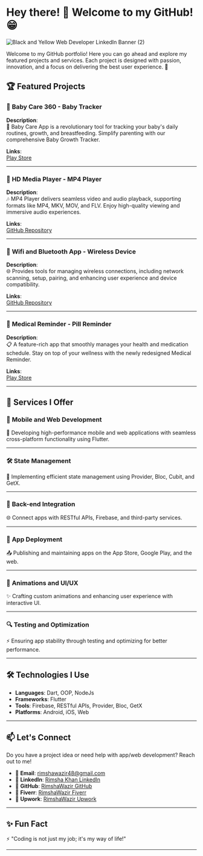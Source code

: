 # Hey there! 👋 Welcome to my GitHub! 😁

![Black and Yellow Web Developer LinkedIn Banner (2)](https://github.com/user-attachments/assets/68dadc37-a01b-4db9-8ee9-55c66efea1e6)


Welcome to my GitHub portfolio! Here you can go ahead and explore my featured projects and services. Each project is designed with passion, innovation, and a focus on delivering the best user experience. 🚀


## 🏆 Featured Projects

### 👶 **Baby Care 360 - Baby Tracker**  
**Description**:  
📱 Baby Care App is a revolutionary tool for tracking your baby's daily routines, growth, and breastfeeding. Simplify parenting with our comprehensive Baby Growth Tracker.

**Links**:  
[Play Store](https://play.google.com/store/apps/details?id=com.haztech.baby_care)

---

### 🎥 **HD Media Player - MP4 Player**  
**Description**:  
🎶 MP4 Player delivers seamless video and audio playback, supporting formats like MP4, MKV, MOV, and FLV. Enjoy high-quality viewing and immersive audio experiences.

**Links**:  
[GitHub Repository](https://github.com/RimshaWazir/Hd-Media-Player/)

---

### 📡 **Wifi and Bluetooth App - Wireless Device**  
**Description**:  
🌐 Provides tools for managing wireless connections, including network scanning, setup, pairing, and enhancing user experience and device compatibility.

**Links**:  
[GitHub Repository](https://github.com/RimshaWazir/Blutooth_and_Wifi_App/tree/master)

---

### 💊 **Medical Reminder - Pill Reminder**  
**Description**:  
📋 A feature-rich app that smoothly manages your health and medication schedule. Stay on top of your wellness with the newly redesigned Medical Reminder.

**Links**:  
[Play Store](https://play.google.com/store/apps/details?id=com.haztech.medica_reminder.medica_reminder)

---

## 💼 Services I Offer

### 📱 **Mobile and Web Development**  
🌟 Developing high-performance mobile and web applications with seamless cross-platform functionality using Flutter.

---

### 🛠️ **State Management**  
🔧 Implementing efficient state management using Provider, Bloc, Cubit, and GetX.

---

### 🔗 **Back-end Integration**  
🌐 Connect apps with RESTful APIs, Firebase, and third-party services.

---

### 🚀 **App Deployment**  
📤 Publishing and maintaining apps on the App Store, Google Play, and the web.

---

### 🎨 **Animations and UI/UX**  
✨ Crafting custom animations and enhancing user experience with interactive UI.

---

### 🔍 **Testing and Optimization**  
⚡ Ensuring app stability through testing and optimizing for better performance.

---

## 🛠️ Technologies I Use

- **Languages**: Dart, OOP, NodeJs  
- **Frameworks**: Flutter  
- **Tools**: Firebase, RESTful APIs, Provider, Bloc, GetX  
- **Platforms**: Android, iOS, Web  

---

## 📫 Let's Connect

Do you have a project idea or need help with app/web development? Reach out to me!  

- 📧 **Email**: rimshawazir48@gmail.com  
- 💼 **LinkedIn**: [Rimsha Khan LinkedIn](https://www.linkedin.com/in/rimshakhan-flutterdeveloper/)  
- 🔗 **GitHub**: [RimshaWazir GitHub](https://github.com/RimshaWazir)  
- 🌟 **Fiverr**: [RimshaWazir Fiverr](https://www.fiverr.com/rimsha_khan48?public_mode=true)  
- 💼 **Upwork**: [RimshaWazir Upwork](https://www.upwork.com/freelancers/~01061199983d131bbc)  

---

## ✨ Fun Fact  
⚡ "Coding is not just my job; it's my way of life!"

---
